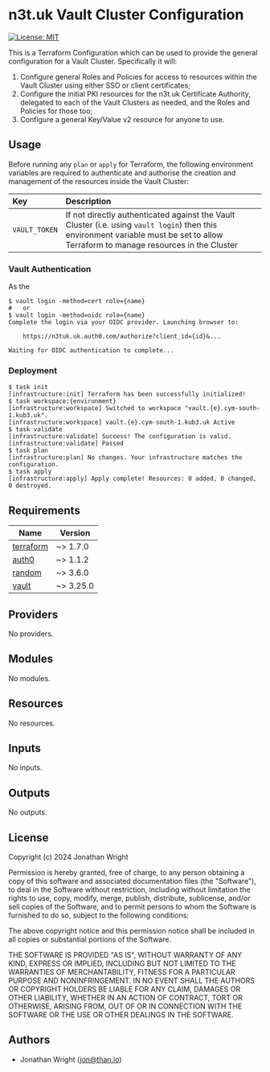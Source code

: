 # n3t.uk Vault Cluster Configuration

[![License: MIT](https://img.shields.io/badge/License-MIT-yellow.svg)](https://opensource.org/licenses/MIT)

This is a Terraform Configuration which can be used to provide the general
configuration for a Vault Cluster. Specifically it will:

1. Configure general Roles and Policies for access to resources within the Vault
   Cluster using either SSO or client certificates;
1. Configure the initial PKI resources for the n3t.uk Certificate Authority,
   delegated to each of the Vault Clusters as needed, and the Roles and Policies
   for those too;
1. Configure a general Key/Value v2 resource for anyone to use.

## Usage

Before running any `plan` or `apply` for Terraform, the following environment
variables are required to authenticate and authorise the creation and management
of the resources inside the Vault Cluster:

| Key           | Description                                                                                                                                                                         |
| :------------ | :---------------------------------------------------------------------------------------------------------------------------------------------------------------------------------- |
| `VAULT_TOKEN` | If not directly authenticated against the Vault Cluster (i.e. using `vault login`) then this environment variable must be set to allow Terraform to manage resources in the Cluster |

### Vault Authentication

As the

[bootstrap]: https://github.com/n3tuk/infra-vault/tree/main/bootstrap/

```console
$ vault login -method=cert role={name}
#   or
$ vault login -method=oidc role={name}
Complete the login via your OIDC provider. Launching browser to:

    https://n3tuk.uk.auth0.com/authorize?client_id={id}&...

Waiting for OIDC authentication to complete...
```

### Deployment

```console
$ task init
[infrastructure:init] Terraform has been successfully initialized!
$ task workspace:{environment}
[infrastructure:workspace] Switched to workspace "vault.{e}.cym-south-1.kub3.uk".
[infrastructure:workspace] vault.{e}.cym-south-1.kub3.uk Active
$ task validate
[infrastructure:validate] Success! The configuration is valid.
[infrastructure:validate] Passed
$ task plan
[infrastructure:plan] No changes. Your infrastructure matches the configuration.
$ task apply
[infrastructure:apply] Apply complete! Resources: 0 added, 0 changed, 0 destroyed.
```

<!-- BEGIN_TF_DOCS -->

## Requirements

| Name | Version |
|------|---------|
| <a name="requirement_terraform"></a> [terraform](#requirement\_terraform) | ~> 1.7.0 |
| <a name="requirement_auth0"></a> [auth0](#requirement\_auth0) | ~> 1.1.2 |
| <a name="requirement_random"></a> [random](#requirement\_random) | ~> 3.6.0 |
| <a name="requirement_vault"></a> [vault](#requirement\_vault) | ~> 3.25.0 |

## Providers

No providers.

## Modules

No modules.

## Resources

No resources.

## Inputs

No inputs.

## Outputs

No outputs.

<!-- END_TF_DOCS -->

## License

Copyright (c) 2024 Jonathan Wright

Permission is hereby granted, free of charge, to any person obtaining a copy of
this software and associated documentation files (the "Software"), to deal in
the Software without restriction, including without limitation the rights to
use, copy, modify, merge, publish, distribute, sublicense, and/or sell copies of
the Software, and to permit persons to whom the Software is furnished to do so,
subject to the following conditions:

The above copyright notice and this permission notice shall be included in all
copies or substantial portions of the Software.

THE SOFTWARE IS PROVIDED "AS IS", WITHOUT WARRANTY OF ANY KIND, EXPRESS OR
IMPLIED, INCLUDING BUT NOT LIMITED TO THE WARRANTIES OF MERCHANTABILITY, FITNESS
FOR A PARTICULAR PURPOSE AND NONINFRINGEMENT. IN NO EVENT SHALL THE AUTHORS OR
COPYRIGHT HOLDERS BE LIABLE FOR ANY CLAIM, DAMAGES OR OTHER LIABILITY, WHETHER
IN AN ACTION OF CONTRACT, TORT OR OTHERWISE, ARISING FROM, OUT OF OR IN
CONNECTION WITH THE SOFTWARE OR THE USE OR OTHER DEALINGS IN THE SOFTWARE.

## Authors

- Jonathan Wright (<jon@than.io>)
